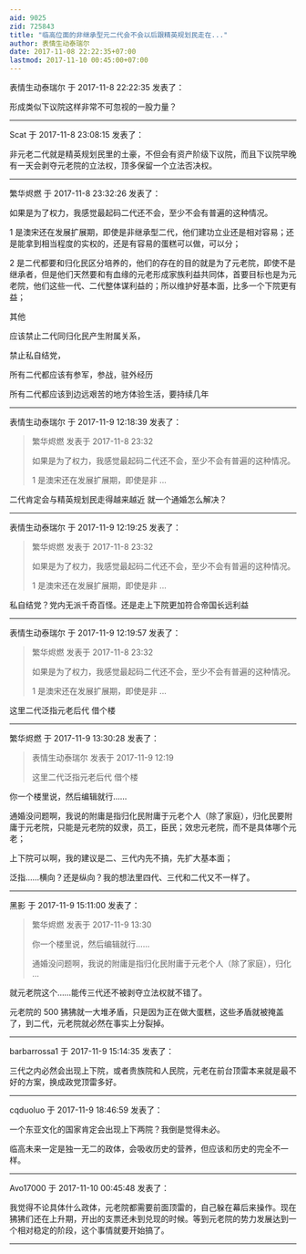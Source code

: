 ```yaml
---
aid: 9025
zid: 725843
title: "临高位面的非继承型元二代会不会以后跟精英规划民走在..."
author: 表情生动泰瑞尔
date: 2017-11-08 22:22:35+07:00
lastmod: 2017-11-10 00:45:00+07:00
---
```


表情生动泰瑞尔 于 2017-11-8 22:22:35 发表了：

形成类似下议院这样非常不可忽视的一股力量？

---

Scat 于 2017-11-8 23:08:15 发表了：

非元老二代就是精英规划民里的土豪，不但会有资产阶级下议院，而且下议院早晚有一天会剥夺元老院的立法权，顶多保留一个立法否决权。

---

繁华烬燃 于 2017-11-8 23:32:26 发表了：

如果是为了权力，我感觉最起码二代还不会，至少不会有普遍的这种情况。

1 是澳宋还在发展扩展期，即使是非继承型二代，他们建功立业还是相对容易；还是能拿到相当程度的实权的，还是有容易的蛋糕可以做，可以分；

2 是二代都要和归化民区分培养的，他们的存在的目的就是为了元老院，即使不是继承者，但是他们天然要和有血缘的元老形成家族利益共同体，首要目标也是为元老院，他们这些一代、二代整体谋利益的；所以维护好基本面，比多一个下院更有益；

其他

应该禁止二代同归化民产生附属关系，

禁止私自结党，

所有二代都应该有参军，参战，驻外经历

所有二代都应该到边远艰苦的地方体验生活，要持续几年

---

表情生动泰瑞尔 于 2017-11-9 12:18:39 发表了：

> 繁华烬燃 发表于 2017-11-8 23:32
>
> 如果是为了权力，我感觉最起码二代还不会，至少不会有普遍的这种情况。
>
> 1 是澳宋还在发展扩展期，即使是非 ...

二代肯定会与精英规划民走得越来越近 就一个通婚怎么解决？

---

表情生动泰瑞尔 于 2017-11-9 12:19:25 发表了：

> 繁华烬燃 发表于 2017-11-8 23:32
>
> 如果是为了权力，我感觉最起码二代还不会，至少不会有普遍的这种情况。
>
> 1 是澳宋还在发展扩展期，即使是非 ...

私自结党？党内无派千奇百怪。还是走上下院更加符合帝国长远利益

---

表情生动泰瑞尔 于 2017-11-9 12:19:57 发表了：

> 繁华烬燃 发表于 2017-11-8 23:32
>
> 如果是为了权力，我感觉最起码二代还不会，至少不会有普遍的这种情况。
>
> 1 是澳宋还在发展扩展期，即使是非 ...

这里二代泛指元老后代 借个楼

---

繁华烬燃 于 2017-11-9 13:30:28 发表了：

> 表情生动泰瑞尔 发表于 2017-11-9 12:19
>
> 这里二代泛指元老后代 借个楼

你一个楼里说，然后编辑就行……

通婚没问题啊，我说的附庸是指归化民附庸于元老个人（除了家庭），归化民要附庸于元老院，只能是元老院的奴隶，员工，臣民；效忠元老院，而不是具体哪个元老；

上下院可以啊，我的建议是二、三代内先不搞，先扩大基本面；

泛指……横向？还是纵向？我的想法里四代、三代和二代又不一样了。

---

黑影 于 2017-11-9 15:11:00 发表了：

> 繁华烬燃 发表于 2017-11-9 13:30
>
> 你一个楼里说，然后编辑就行……
>
> 通婚没问题啊，我说的附庸是指归化民附庸于元老个人（除了家庭），归化 ...

就元老院这个……能传三代还不被剥夺立法权就不错了。

元老院的 500 狒狒就一大堆矛盾，只是因为正在做大蛋糕，这些矛盾就被掩盖了，到二代，元老院就必然在事实上分裂掉。

---

barbarrossa1 于 2017-11-9 15:14:35 发表了：

三代之内必然会出现上下院，或者贵族院和人民院，元老在前台顶雷本来就是最不好的方案，换成政党顶雷多好。

---

cqduoluo 于 2017-11-9 18:46:59 发表了：

一个东亚文化的国家肯定会出现上下两院？我倒是觉得未必。

临高未来一定是独一无二的政体，会吸收历史的营养，但应该和历史的完全不一样。

---

Avo17000 于 2017-11-10 00:45:48 发表了：

我觉得不论具体什么政体，元老院都需要前面顶雷的，自己躲在幕后来操作。现在狒狒们还在上升期，开出的支票还未到兑现的时候。等到元老院的势力发展达到一个相对稳定的阶段，这个事情就要开始搞了。

---
